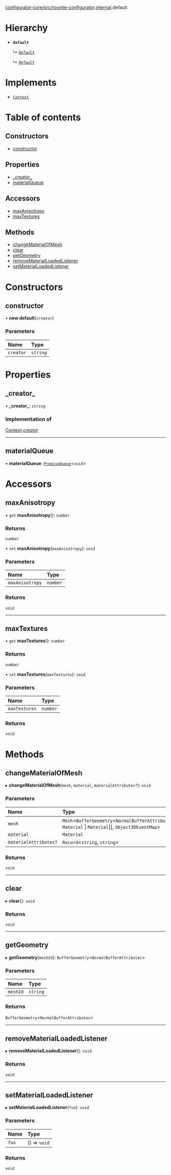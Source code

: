 [configurator-core/src/roomle-configurator](../modules/configurator_core_src_roomle_configurator.md).[internal](../modules/configurator_core_src_roomle_configurator._internal_.md).default

# Hierarchy

- **`default`**

  ↳ [`default`](configurator_core_src_roomle_configurator._internal_.default-17.md)

  ↳ [`default`](configurator_core_src_roomle_configurator._internal_.default-52.md)

# Implements

- [`Context`](../interfaces/configurator_core_src_configurator._internal_.Context.md)

# Table of contents

## Constructors

- [constructor](configurator_core_src_roomle_configurator._internal_.default-36.md#constructor)

## Properties

- [\_creator\_](configurator_core_src_roomle_configurator._internal_.default-36.md#_creator_)
- [materialQueue](configurator_core_src_roomle_configurator._internal_.default-36.md#materialqueue)

## Accessors

- [maxAnisotropy](configurator_core_src_roomle_configurator._internal_.default-36.md#maxanisotropy)
- [maxTextures](configurator_core_src_roomle_configurator._internal_.default-36.md#maxtextures)

## Methods

- [changeMaterialOfMesh](configurator_core_src_roomle_configurator._internal_.default-36.md#changematerialofmesh)
- [clear](configurator_core_src_roomle_configurator._internal_.default-36.md#clear)
- [getGeometry](configurator_core_src_roomle_configurator._internal_.default-36.md#getgeometry)
- [removeMaterialLoadedListener](configurator_core_src_roomle_configurator._internal_.default-36.md#removematerialloadedlistener)
- [setMaterialLoadedListener](configurator_core_src_roomle_configurator._internal_.default-36.md#setmaterialloadedlistener)

# Constructors

## constructor

• **new default**(`creator`)

### Parameters

| Name | Type |
| :------ | :------ |
| `creator` | `string` |

# Properties

## \_creator\_

• **\_creator\_**: `string`

### Implementation of

[Context](../interfaces/configurator_core_src_configurator._internal_.Context.md).[_creator_](../interfaces/configurator_core_src_configurator._internal_.Context.md#_creator_)

___

## materialQueue

• **materialQueue**: [`PromiseQueue`](configurator_core_src_roomle_configurator._internal_.PromiseQueue.md)<`void`\>

# Accessors

## maxAnisotropy

• `get` **maxAnisotropy**(): `number`

### Returns

`number`

• `set` **maxAnisotropy**(`maxAnisotropy`): `void`

### Parameters

| Name | Type |
| :------ | :------ |
| `maxAnisotropy` | `number` |

### Returns

`void`

___

## maxTextures

• `get` **maxTextures**(): `number`

### Returns

`number`

• `set` **maxTextures**(`maxTextures`): `void`

### Parameters

| Name | Type |
| :------ | :------ |
| `maxTextures` | `number` |

### Returns

`void`

# Methods

## changeMaterialOfMesh

▸ **changeMaterialOfMesh**(`mesh`, `material`, `materialAttributes?`): `void`

### Parameters

| Name | Type |
| :------ | :------ |
| `mesh` | `Mesh`<`BufferGeometry`<`NormalBufferAttributes`\>, `Material` \| `Material`[], `Object3DEventMap`\> |
| `material` | `Material` |
| `materialAttributes?` | `Record`<`string`, `string`\> |

### Returns

`void`

___

## clear

▸ **clear**(): `void`

### Returns

`void`

___

## getGeometry

▸ **getGeometry**(`meshId`): `BufferGeometry`<`NormalBufferAttributes`\>

### Parameters

| Name | Type |
| :------ | :------ |
| `meshId` | `string` |

### Returns

`BufferGeometry`<`NormalBufferAttributes`\>

___

## removeMaterialLoadedListener

▸ **removeMaterialLoadedListener**(): `void`

### Returns

`void`

___

## setMaterialLoadedListener

▸ **setMaterialLoadedListener**(`fun`): `void`

### Parameters

| Name | Type |
| :------ | :------ |
| `fun` | () => `void` |

### Returns

`void`
